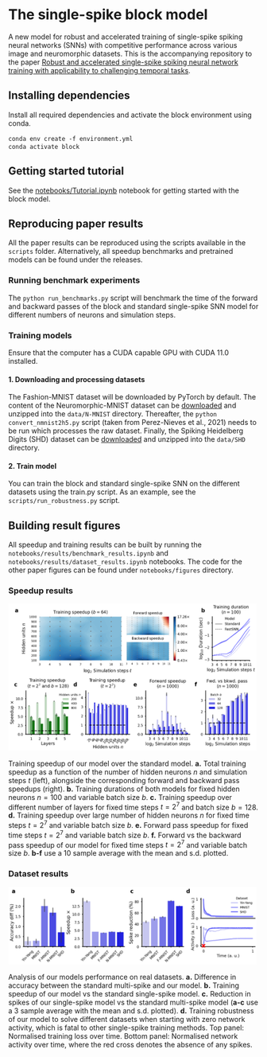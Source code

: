 # The single-spike block model

A new model for robust and accelerated training of single-spike spiking neural networks (SNNs) with competitive performance across various image and neuromorphic datasets. This is the accompanying repository to the paper [Robust and accelerated single-spike spiking neural network training with applicability to challenging temporal tasks](https://arxiv.org/abs/2205.15286).


## Installing dependencies

Install all required dependencies and activate the block environment using conda.
```
conda env create -f environment.yml
conda activate block
```

## Getting started tutorial

See the [notebooks/Tutorial.ipynb](../notebooks/Tutorial.ipynb) notebook for getting started with the block model.

## Reproducing paper results

All the paper results can be reproduced using the scripts available in the `scripts` folder. Alternatively, all speedup benchmarks and pretrained models can be found under the releases.

### Running benchmark experiments

The `python run_benchmarks.py` script will benchmark the time of the forward and backward passes of the block and standard single-spike SNN model for different numbers of neurons and simulation steps.

### Training models

Ensure that the computer has a CUDA capable GPU with CUDA 11.0 installed. 

#### 1. Downloading and processing datasets

The Fashion-MNIST dataset will be downloaded by PyTorch by default. The content of the Neuromorphic-MNIST dataset can be [downloaded](https://www.garrickorchard.com/datasets/n-mnist) and unzipped into the `data/N-MNIST` directory. Thereafter, the `python convert_nmnist2h5.py` script (taken from Perez-Nieves et al., 2021) needs to be run which processes the raw dataset. Finally, the Spiking Heidelberg Digits (SHD) dataset can be [downloaded](https://compneuro.net/posts/2019-spiking-heidelberg-digits/) and unzipped into the `data/SHD` directory.

#### 2. Train model

You can train the block and standard single-spike SNN on the different datasets using the train.py script. As an example, see the `scripts/run_robustness.py` script.


## Building result figures

All speedup and training results can be built by running the `notebooks/results/benchmark_results.ipynb` and `notebooks/results/dataset_results.ipynb` notebooks. The code for the other paper figures can be found under `notebooks/figures` directory.

### Speedup results
<img src="../figures/figure3.png" width="500">

Training speedup of our model over the standard model. **a.** Total training speedup as a function of the number of hidden neurons $n$ and simulation steps $t$ (left), alongside the corresponding forward and backward pass speedups (right). **b.** Training durations of both models for fixed hidden neurons $n=100$ and variable batch size $b$. **c.** Training speedup over different number of layers for fixed time steps $t=2^7$ and batch size $b=128$. **d.** Training speedup over large number of hidden neurons $n$ for fixed time steps $t=2^7$ and variable batch size $b$. **e.** Forward pass speedup for fixed time steps $t=2^7$ and variable batch size $b$. **f.** Forward vs the backward pass speedup of our model for fixed time steps $t=2^7$ and variable batch size $b$. **b-f** use a $10$ sample average with the mean and s.d. plotted.

### Dataset results
<img src="../figures/figure4.png" width="500">

Analysis of our models performance on real datasets. **a.** Difference in accuracy between the standard multi-spike and our model. **b.** Training speedup of our model vs the standard single-spike model. **c.** Reduction in spikes of our single-spike model vs the standard multi-spike model (**a-c** use a $3$ sample average with the mean and s.d. plotted). **d.** Training robustness of our model to solve different datasets when starting with zero network activity, which is fatal to other single-spike training methods. Top panel: Normalised training loss over time. Bottom panel: Normalised network activity over time, where the red cross denotes the absence of any spikes.